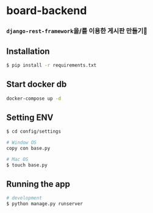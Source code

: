 # board-backend
### `django-rest-framework`을/를 이용한 게시판 만들기🎈

## Installation

```bash
$ pip install -r requirements.txt
```

## Start docker db

```bash
docker-compose up -d
```

## Setting ENV

```bash
$ cd config/settings

# Window OS
copy con base.py

# Mac OS
$ touch base.py
```

## Running the app

```bash
# development
$ python manage.py runserver
```

